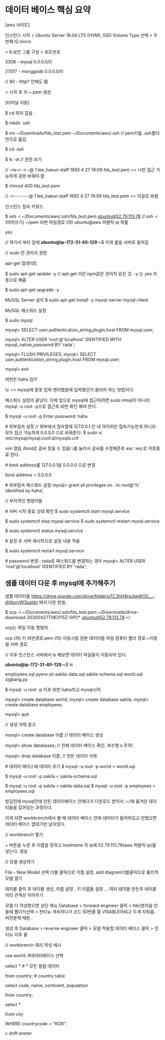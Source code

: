 # 데이터 베이스 핵심 요약



[aws 사이트]

인스턴스 시작 > Ubuntu Server 18.04 LTS (HVM), SSD Volume Type 선택 > 두번째 t2.micro

\> 6.보안 그룹 구성 > 포트번호 

3306 - mysql 0.0.0.0/0

27017 - monggodb 0.0.0.0/0

// 80 - http? 안해도 됌

\> 시작 후 키 ~.pem 생성



[터미널 이동]

$ cd 위치 잡음 

$ mkdir .ssh

$ mv ~/Downloads/fds_test.pem ~/Documents/aws/.ssh // pem키를 .ssh폴더 안으로 옮김

$ cd .ssh

$ ls -al // 권한 보기

// -rw-r--r--@ 1 lee_haeun staff 1692 4 27 19:09 fds_test.pem >> 나만 접근 가능하게 권한 바꿔야 함

$ chmod 400 fds_test.pem 

// -r--------@ 1 lee_haeun staff 1692 4 27 19:09 fds_test.pem >> 이걸로 바뀜



인스턴스 접속 키워드 

$ ssh -i ~/Documents/aws/.ssh/fds_test.pem [ubuntu@52.79.113.78](mailto:ubuntu@52.79.113.78) // ssh -i (띄어쓰기) ~/pem 비번 파일경로 (띄) ubuntu@aws 퍼블릭 ip 복붙

yes



// 여기서 부터 앞에 **ubuntu@ip-172-31-40-129**:**~**$ 이게 붙음 서버로 들어감

// sudo 란 관리자 권한



apt-get 업데이트

$ sudo apt-get update -y // apt-get 이란 npm같은 관리자 같은 것. -y 는 yes 자동으로 해줌

$ sudo apt-get upgrade -y 



MySQL Server 설치
 $ sudo apt-get install -y mysql-server mysql-client 



MySQL 패스워드 설정 

$ sudo mysql 

mysql> SELECT user,authentication_string,plugin,host FROM mysql.user; 

mysql> ALTER USER 'root'@'localhost' IDENTIFIED WITH mysql_native_password BY 'rada'; 

mysql> FLUSH PRIVILEGES;
 mysql> SELECT user,authentication_string,plugin,host FROM mysql.user; 

mysql> exit 



비번은 haha 임!!!

\c << mysql에 잘못 입력 엔터했을때 입력했던거 클리어 하는 방법이다.



패스워드 설정이 끝났다. 이제 앞으로 mysql에 접근하려면 sudo mtsql이 아니라 mysql -u root -p으로 접근후 비번 확인 해야 한다.

$ mysql -u root -p
 Enter password: haha



\# 외부접속 설정 // 외부에서 접속할때 127.0.0.1 인 내 아이피만 접속가능한게 아니라 모두 접근 가능하게 0.0.0.0 으로 바꿔준다.
 $ sudo vi /etc/mysql/mysql.conf.d/mysqld.cnf 



vim 열림 /bind로 글씨 찾을 수 있음/ i를 눌러서 글씨를 수정해준후 esc :wq 로 저장종료 한다.

\# bind-address를 127.0.0.1을 0.0.0.0 으로 변경

bind-address = 0.0.0.0



\# 외부접속 패스워드 설정
 mysql> grant all privileges on *.* to root@'%' identified by haha’; 



// 부차적인 명령어들

\# 서버 시작 종료 상태 확인
 $ sudo systemctl start mysql.service 

$ sudo systemctl stop mysql.service
 $ sudo systemctl restart mysql.service 

$ sudo systemctl status mysql.service 

\# 설정 후 서버 재시작으로 설정 내용 적용 

$ sudo systemctl restart mysql.service 

\# password 변경 : rada로 패스워드를 변경하는 경우
 mysql> ALTER USER 'root'@'localhost' IDENTIFIED BY 'rada'; 



##  

## 샘플 데이터 다운 후 mysql에 추가해주기



샘플 데이터들 https://drive.google.com/drive/folders/17_3hH4raJiwdh12j__-dVkorvW3ualdn 에서 다운 받음. 



$ scp -i ~/Documents/aws/.ssh/fds_test.pem ~/Downloads/drive-download-20200427T063115Z-001/* ubuntu@52.79.113.78:~/

scp는 파일 이동 명령어. 

scp (띄) 키 비번경로.pem (띄) 이동시킬 원본 데이터들 파일 컴퓨터 폴더 경로:~이동될 서버 경로



// 이후 인스턴스 서버에서 ls 해보면 데이터 파일들이 이동되어 있다.

**ubuntu@ip-172-31-40-129**:**~**$ ls

employees.sql pyenv.sh sakila-data.sql sakila-schema.sql world.sql zigbang.py



$ mysql -u root -p 이후 비번 haha치고 mysql시작



mysql> create database world;
 mysql> create database sakila;
 mysql> create database employees; 

mysql> quit 



// 생성 삭제 참고

mysql> create database 이름 // 데이터 베이스 생성

mysql> show databases; // 전체 데이터 베이스 확인. 복수형 s 주의!

mysql> drop database 이름; // 만든 데이터 삭제



\# 데이터 베이스에 데이터 추가
 $ mysql -u root -p world < world.sql 

$ mysql -u root -p sakila < sakila-schema.sql 

$ mysql -u root -p sakila < sakila-data.sql
 $ mysql -u root -p employees < employees.sql 

방금전에 mysql안에 만든 데이터베이스 안에다가 다운로드 받아서 :~/에 옮겨온 데이터들을 집어넣는 과정이다.

이게 되면 workbrench에서 볼 때 데이터 베이스 안에 데이터가 들어와있고 안했으면 데이터 베이스 껍데기만 남아있다.





// workbrench 열기

\+ 버튼을 누른 후 이름을 정하고 hostname 의 ip에 52.79.113.78(aws 퍼블릭 ip)를 넣는다. 생성

// 모델 생성하기

File - New Model 선택
 더블 클릭으로 이름 설정, add diagram더블클릭으로 물리적 모델 열기



테이블 클릭 후 테이블 생성, 이름 설정 , 키 이름들 설정 … 여러 테이블 만든후 테이블끼리 관계선 이어주기

모델 다 작성했으면 상단 메뉴 Database > forward engineer 클릭 > fds(맨처음 만들때 폴더?)선택 > 컨티뉴 계속하다가 코드 50번줄 쯤 VISABLE어찌고 두개 지워줌.. 버전문제 때문..



생성 후 Database > reverse engineer 클릭 > 모델 적용할 데이터 베이스 클릭 > 컨티뉴 이후 끝



// workbrench 쿼리 작성 예시

use world; #데이터베이스 선택



select * # * 모든 컬럼 데이터

from country; # country table



select code, name, continent, population

from country;



select *

from city

WHERE countrycode = "KOR";

c shift eneter